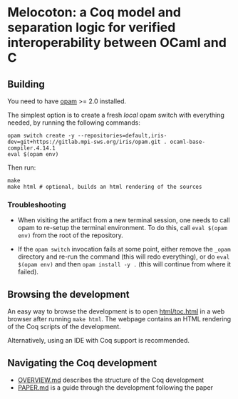 # Melocoton: a Coq model and separation logic for verified interoperability between OCaml and C

## Building

You need to have [opam](https://opam.ocaml.org/) >= 2.0 installed.

The simplest option is to create a fresh *local* opam switch with everything
needed, by running the following commands:

```
opam switch create -y --repositories=default,iris-dev=git+https://gitlab.mpi-sws.org/iris/opam.git . ocaml-base-compiler.4.14.1
eval $(opam env)
```

Then run:

```
make
make html # optional, builds an html rendering of the sources
```

### Troubleshooting

- When visiting the artifact from a new terminal session, one needs to call opam
 to re-setup the terminal environment. To do this, call `eval $(opam env)` from
 the root of the repository.

- If the `opam switch` invocation fails at some point, either remove the `_opam`
 directory and re-run the command (this will redo everything), or do `eval
 $(opam env)` and then `opam install -y .` (this will continue from where it
 failed).

## Browsing the development

An easy way to browse the development is to open [html/toc.html](html/toc.html)
in a web browser after running `make html`. The webpage contains an HTML
rendering of the Coq scripts of the development.

Alternatively, using an IDE with Coq support is recommended.

## Navigating the Coq development

- [OVERVIEW.md](OVERVIEW.md) describes the structure of the Coq development
- [PAPER.md](PAPER.md) is a guide through the development following the paper
